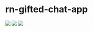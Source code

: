 # rn-gifted-chat-app
<div>
  <img src="https://res.cloudinary.com/tuananh18/image/upload/v1631776821/htlcvqosescfkl6hllc1.png" >
  <img src="https://res.cloudinary.com/tuananh18/image/upload/v1631776863/h6hag4dxvdti92befjja.png" >
  <img src="https://res.cloudinary.com/tuananh18/image/upload/v1631776876/s7k1l3v3qonitpibus8t.png" >
 </div>
